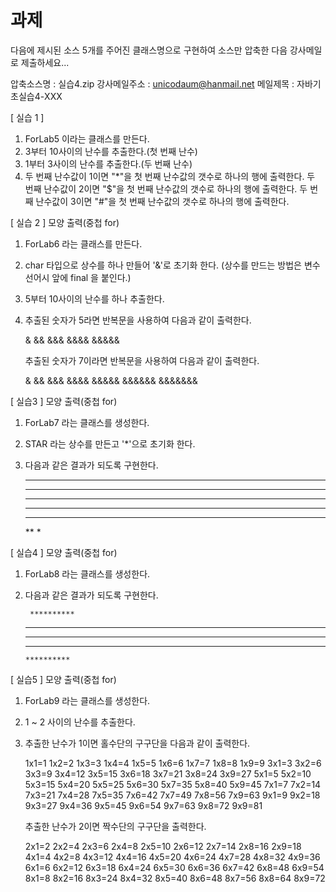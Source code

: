 # 과제
다음에 제시된 소스 5개를 주어진 클래스명으로 구현하여 소스만 압축한 다음 강사메일로 제출하세요...

압축소스명 : 실습4.zip
강사메일주소 : unicodaum@hanmail.net
메일제목 : 자바기초실습4-XXX

[ 실습 1 ]
1. ForLab5 이라는 클래스를 만든다.
2. 3부터 10사이의 난수를 추출한다.(첫 번째 난수)
3. 1부터 3사이의 난수를 추출한다.(두 번째 난수)
4. 두 번째 난수값이 1이면 "*"을 첫 번째 난수값의 갯수로 하나의 행에 출력한다.
   두 번째 난수값이 2이면 "$"을 첫 번째 난수값의 갯수로 하나의 행에 출력한다.
   두 번째 난수값이 3이면 "#"을 첫 번째 난수값의 갯수로 하나의 행에 출력한다.

[ 실습 2 ] 모양 출력(중첩 for)
1. ForLab6 라는 클래스를 만든다.
2. char 타입으로 상수를 하나 만들어 '&'로 초기화 한다.
   (상수를 만드는 방법은 변수 선어시 앞에 final 을 붙인다.)
3. 5부터 10사이의 난수를 하나 추출한다.
4. 추출된 숫자가 5라면 반복문을 사용하여 다음과 같이 출력한다.

   &
   &&
   &&&
   &&&&
   &&&&&

   추출된 숫자가 7이라면 반복문을 사용하여 다음과 같이 출력한다.

   &
   &&
   &&&
   &&&&
   &&&&&
   &&&&&&
   &&&&&&&


   
[ 실습3 ] 모양 출력(중첩 for)
1. ForLab7 라는 클래스를 생성한다.
2. STAR 라는 상수를 만든고 '*'으로 초기화 한다.
3. 다음과 같은 결과가 되도록 구현한다.

    *******
    ******
    *****
    ****
    ***
   **
    *

[ 실습4 ] 모양 출력(중첩 for)
1. ForLab8 라는 클래스를 생성한다.
2. 다음과 같은 결과가 되도록 구현한다.

    	********** 
    ********** 
     ********** 
      ********** 
       **********


[ 실습5 ] 모양 출력(중첩 for)
1. ForLab9 라는 클래스를 생성한다.
2. 1 ~ 2 사이의 난수를 추출한다.
3. 추출한 난수가 1이면 홀수단의 구구단을 다음과 같이 출력한다.

   1x1=1	1x2=2	1x3=3	1x4=4	1x5=5	1x6=6	1x7=7	1x8=8	1x9=9
   3x1=3	3x2=6	3x3=9	3x4=12	3x5=15	3x6=18	3x7=21	3x8=24	3x9=27
   5x1=5	5x2=10	5x3=15	5x4=20	5x5=25	5x6=30	5x7=35	5x8=40	5x9=45
   7x1=7	7x2=14	7x3=21	7x4=28	7x5=35	7x6=42	7x7=49	7x8=56	7x9=63
   9x1=9	9x2=18	9x3=27	9x4=36	9x5=45	9x6=54	9x7=63	9x8=72	9x9=81

   추출한 난수가 2이면 짝수단의 구구단을 출력한다.

   2x1=2	2x2=4	2x3=6	2x4=8	2x5=10	2x6=12	2x7=14	2x8=16	2x9=18
   4x1=4	4x2=8	4x3=12	4x4=16	4x5=20	4x6=24	4x7=28	4x8=32	4x9=36
   6x1=6	6x2=12	6x3=18	6x4=24	6x5=30	6x6=36	6x7=42	6x8=48	6x9=54
   8x1=8	8x2=16	8x3=24	8x4=32	8x5=40	8x6=48	8x7=56	8x8=64	8x9=72	